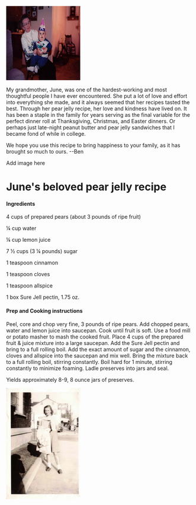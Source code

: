 <img src="grandma2.jpg" class="inline" width="200" height="200">



My grandmother, June, was one of the hardest-working and most thoughtful people I have ever encountered. She put a lot of love and effort into everything she made, and it always seemed that her recipes tasted the best. Through her pear jelly recipe, her love and kindness have lived on. It has been a staple in the family for years serving as the final variable for the perfect dinner roll at Thanksgiving, Christmas, and Easter dinners. Or perhaps just late-night peanut butter and pear jelly sandwiches that I became fond of while in college.

We hope you use this recipe to bring happiness to your family, as it has brought so much to ours.
--Ben




Add image here





# June's beloved pear jelly recipe


#### Ingredients

4 cups of prepared pears (about 3 pounds of ripe fruit)

¼ cup water

¼ cup lemon juice

7 ½ cups (3 ¼ pounds) sugar

1 teaspoon cinnamon

1 teaspoon cloves

1 teaspoon allspice

1 box Sure Jell pectin, 1.75 oz.


#### Prep and Cooking instructions

Peel, core and chop very fine, 3 pounds of ripe pears. Add chopped pears, water and lemon juice into saucepan. Cook until fruit is soft. Use a food mill or potato masher to mash the cooked fruit. Place 4 cups of the prepared fruit & juice mixture into a large saucepan. Add the Sure Jell pectin and bring to a full rolling boil. Add the exact amount of sugar and the cinnamon, cloves and allspice into the saucepan and mix well. Bring the mixture back to a full rolling boil, stirring constantly. Boil hard for 1 minute, stirring constantly to minimize foaming. Ladle preserves into jars and seal.

Yields approximately 8-9, 8 ounce jars of preserves.

<img src="grandma13.jpg" class="inline" width="200" height="300">
